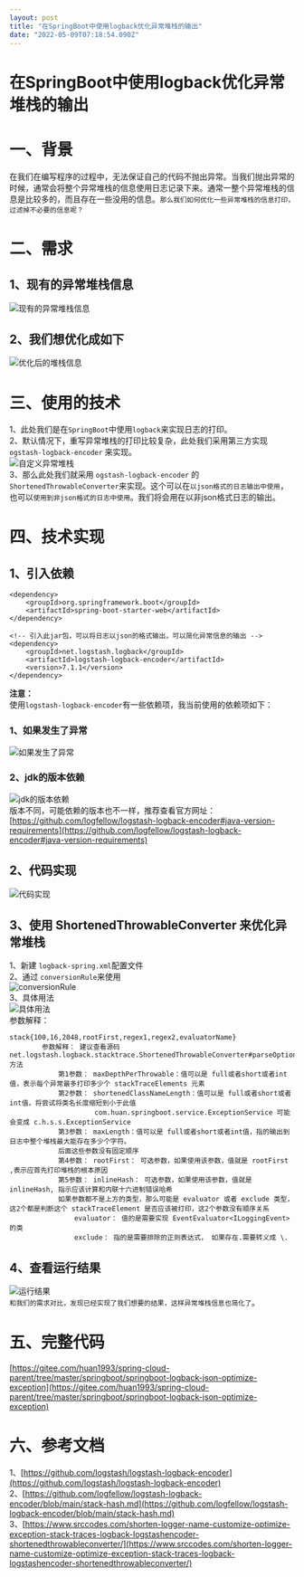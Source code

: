 ```yaml
---
layout: post
title: "在SpringBoot中使用logback优化异常堆栈的输出"
date: "2022-05-09T07:18:54.090Z"
---
```

在SpringBoot中使用logback优化异常堆栈的输出
==============================

一、背景
====

在我们在编写程序的过程中，无法保证自己的代码不抛出异常。当我们抛出异常的时候，通常会将整个异常堆栈的信息使用日志记录下来。通常一整个异常堆栈的信息是比较多的，而且存在一些没用的信息。`那么我们如何优化一些异常堆栈的信息打印，过滤掉不必要的信息呢？`

二、需求
====

1、现有的异常堆栈信息
-----------

![现有的异常堆栈信息](https://img-blog.csdnimg.cn/a4e682130335409b992ec506a1ab3cec.png)

2、我们想优化成如下
----------

![优化后的堆栈信息](https://img-blog.csdnimg.cn/8e90c4fea0bc4f818458f44bb108a574.png)

三、使用的技术
=======

1、此处我们是在`SpringBoot`中使用`logback`来实现日志的打印。  
2、默认情况下，重写异常堆栈的打印比较复杂，此处我们采用第三方实现 `ogstash-logback-encoder` 来实现。  
![自定义异常堆栈](https://img-blog.csdnimg.cn/2387decb976544e6bc47ad414cce275f.png)  
3、那么此处我们就采用 `ogstash-logback-encoder` 的 `ShortenedThrowableConverter`来实现。这个可以在`以json格式的日志输出中使用`，也可以`使用到非json格式的日志中使用`。我们将会用在以非json格式日志的输出。

四、技术实现
======

1、引入依赖
------

    <dependency>
        <groupId>org.springframework.boot</groupId>
        <artifactId>spring-boot-starter-web</artifactId>
    </dependency>
    
    <!-- 引入此jar包，可以将日志以json的格式输出，可以简化异常信息的输出 -->
    <dependency>
        <groupId>net.logstash.logback</groupId>
        <artifactId>logstash-logback-encoder</artifactId>
        <version>7.1.1</version>
    </dependency>
    

**注意：**  
使用`logstash-logback-encoder`有一些依赖项，我当前使用的依赖项如下：

### 1、如果发生了异常

![如果发生了异常](https://img-blog.csdnimg.cn/cb82803802da41a49782f621b3327b07.png)

### 2、jdk的版本依赖

![jdk的版本依赖](https://img-blog.csdnimg.cn/d3d75b67c8714f69afd5c101f98ba8d3.png)  
版本不同，可能依赖的版本也不一样，推荐查看官方网址：[https://github.com/logfellow/logstash-logback-encoder#java-version-requirements](https://github.com/logfellow/logstash-logback-encoder#java-version-requirements)

2、代码实现
------

![代码实现](https://img-blog.csdnimg.cn/76417759c5ae4afa83c22d528b8c67d8.png)

3、使用 ShortenedThrowableConverter 来优化异常堆栈
----------------------------------------

1、新建 `logback-spring.xml`配置文件  
2、通过 `conversionRule`来使用  
![conversionRule](https://img-blog.csdnimg.cn/61c336d8291f4e6ba0e8a11e483a42c4.png)  
3、具体用法  
![具体用法](https://img-blog.csdnimg.cn/b405a17516324904ba05ceedda5b2c94.png)  
参数解释：

    stack{100,16,2048,rootFirst,regex1,regex2,evaluatorName}
            参数解释： 建议查看源码 net.logstash.logback.stacktrace.ShortenedThrowableConverter#parseOptions() 方法
                第1参数： maxDepthPerThrowable：值可以是 full或者short或者int值，表示每个异常最多打印多少个 stackTraceElements 元素
                第2参数： shortenedClassNameLength：值可以是 full或者short或者int值，将尝试将类名长度缩短到小于此值
                         com.huan.springboot.service.ExceptionService 可能会变成 c.h.s.s.ExceptionService
                第3参数： maxLength：值可以是 full或者short或者int值，指的输出到日志中整个堆栈最大能存在多少个字符。
                后面这些参数没有固定顺序
                第4参数： rootFirst： 可选参数，如果使用该参数，值就是 rootFirst ,表示应首先打印堆栈的根本原因
                第5参数： inlineHash： 可选参数，如果使用该参数，值就是 inlineHash, 指示应该计算和内联十六进制错误哈希
                如果参数都不是上方的类型，那么可能是 evaluator 或者 exclude 类型，这2个都是判断这个 stackTraceElement 是否应该被打印，这2个参数没有顺序关系
                    evaluator： 值的是需要实现 EventEvaluator<ILoggingEvent> 的类
                    exclude： 指的是需要排除的正则表达式， 如果存在.需要转义成 \.
    

4、查看运行结果
--------

![运行结果](https://img-blog.csdnimg.cn/7ba4843de8c2476c8e7dcd7a3fd73ff4.png)  
`和我们的需求对比，发现已经实现了我们想要的结果，这样异常堆栈信息也简化了`。

五、完整代码
======

[https://gitee.com/huan1993/spring-cloud-parent/tree/master/springboot/springboot-logback-json-optimize-exception](https://gitee.com/huan1993/spring-cloud-parent/tree/master/springboot/springboot-logback-json-optimize-exception)

六、参考文档
======

1、[https://github.com/logstash/logstash-logback-encoder](https://github.com/logstash/logstash-logback-encoder)  
2、[https://github.com/logfellow/logstash-logback-encoder/blob/main/stack-hash.md](https://github.com/logfellow/logstash-logback-encoder/blob/main/stack-hash.md)  
3、[https://www.srccodes.com/shorten-logger-name-customize-optimize-exception-stack-traces-logback-logstashencoder-shortenedthrowableconverter/](https://www.srccodes.com/shorten-logger-name-customize-optimize-exception-stack-traces-logback-logstashencoder-shortenedthrowableconverter/)